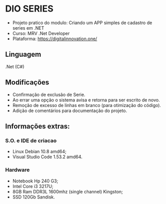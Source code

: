 # DIO SERIES

 - Projeto pratico do modulo: Criando um APP simples de cadastro de series em .NET
 - Curso: MRV .Net Developer
 - Plataforma: https://digitalinnovation.one/

## Linguagem
.Net (C#)

## Modificações
 - Confirmação de exclusão de Serie.
 - Ao errar uma opção o sistema avisa e retorna para ser escrito de novo.
 - Remoção de excesso de linhas em branco (para otimização do código).
 - Adição de comentários para documentação do projeto.

## Informações extras:

### S.O. e IDE de criacao
 - Linux Debian 10.8 amd64;
 - Visual Studio Code 1.53.2 amd64.

### Hardware
 - Notebook Hp 240 G3;
 - Intel Core i3 3217U;
 - 8GB Ram DDR3L 1600mhz (single channel) Kingston;
 - SSD 120Gb Sandisk.  
